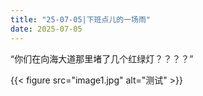 ```yaml
---
title: "25-07-05|下班点儿的一场雨"
date: 2025-07-05
---
```


“你们在向海大道那里堵了几个红绿灯？？？？”

{{< figure src="image1.jpg" alt="测试" >}}